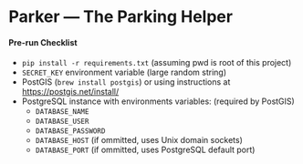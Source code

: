 # Parker — The Parking Helper #

#### Pre-run Checklist ####
- `pip install -r requirements.txt` (assuming pwd is root of this project)
- `SECRET_KEY` environment variable (large random string)
- PostGIS (`brew install postgis`) or using instructions at https://postgis.net/install/
- PostgreSQL instance with environments variables: (required by PostGIS)
  - `DATABASE_NAME`
  - `DATABASE_USER`
  - `DATABASE_PASSWORD`
  - `DATABASE_HOST` (if ommitted, uses Unix domain sockets)
  - `DATABASE_PORT` (if ommitted, uses PostgreSQL default port)
